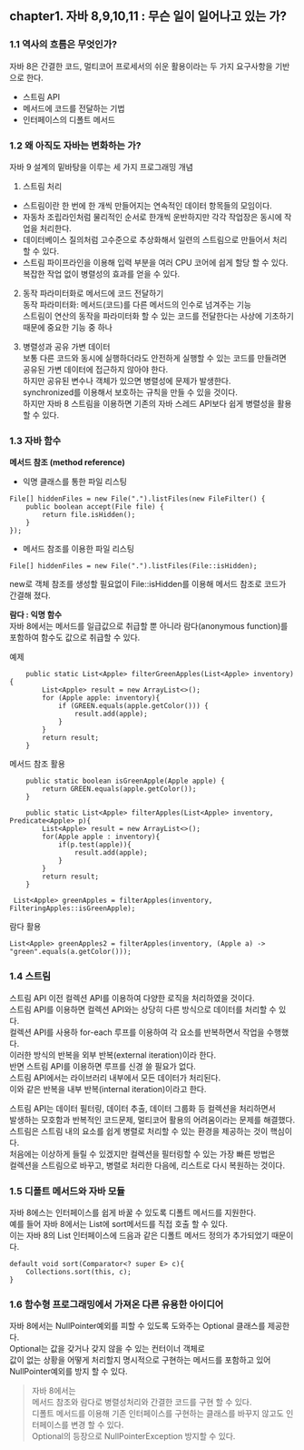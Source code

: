 ## chapter1. 자바 8,9,10,11 : 무슨 일이 일어나고 있는 가?

### 1.1 역사의 흐름은 무엇인가?
자바 8은 간결한 코드, 멀티코어 프로세서의 쉬운 활용이라는 두 가지 요구사항을 기반으로 한다.
- 스트림 API
- 메서드에 코드를 전달하는 기법
- 인터페이스의 디폴트 메서드


### 1.2 왜 아직도 자바는 변화하는 가?
자바 9 설계의 밑바탕을 이루는 세 가지 프로그래밍 개념
1. 스트림 처리
- 스트림이란 한 번에 한 개씩 만들어지는 연속적인 데이터 항목들의 모임이다.
- 자동차 조립라인처럼 물리적인 순서로 한개씩 운반하지만 각각 작업장은 동시에 작업을 처리한다.
- 데이터베이스 질의처럼 고수준으로 추상화해서 일련의 스트림으로 만들어서 처리 할 수 있다.
- 스트림 파이프라인을 이용해 입력 부분을 여러 CPU 코어에 쉽게 할당 할 수 있다. 복잡한 작업 없이 병렬성의 효과를 얻을 수 있다.

2. 동작 파라미터화로 메서드에 코드 전달하기  
   동작 파라미터화: 메서드(코드)를 다른 메서드의 인수로 넘겨주는 기능  
   스트림이 연산의 동작을 파라미터화 할 수 있는 코드를 전달한다는 사상에 기초하기 때문에 중요한 기능 중 하나


3. 병렬성과 공유 가변 데이터  
   보통 다른 코드와 동시에 실행하더라도 안전하게 실행할 수 있는 코드를 만들려면 공유된 가변 데이터에 접근하지 않아야 한다.    
   하지만 공유된 변수나 객체가 있으면 병렬성에 문제가 발생한다.  
   synchronized를 이용해서 보호하는 규칙을 만들 수 있을 것이다.  
   하지만 자바 8 스트림을 이용하면 기존의 자바 스레드 API보다 쉽게 병렬성을 활용할 수 있다.

### 1.3 자바 함수
**메서드 참조 (method reference)**
- 익명 클래스를 통한 파일 리스팅
```
File[] hiddenFiles = new File(".").listFiles(new FileFilter() {
	public boolean accept(File file) {        
		return file.isHidden();    
	}
});
```
- 메서드 참조를 이용한 파일 리스팅
```
File[] hiddenFiles = new File(".").listFiles(File::isHidden);
```
new로 객체 참조를 생성할 필요없이 File::isHidden를 이용해 메서드 참조로 코드가 간결해 졌다.

**람다 : 익명 함수**  
자바 8에서는 메서드를 일급값으로 취급할 뿐 아니라 람다(anonymous function)를 포함하여 함수도 값으로 취급할 수 있다.

예제
```
    public static List<Apple> filterGreenApples(List<Apple> inventory){
        List<Apple> result = new ArrayList<>();
        for (Apple apple: inventory){
            if (GREEN.equals(apple.getColor())) {
                result.add(apple);
            }
        }
        return result;
    }
```
메서드 참조 활용
```
    public static boolean isGreenApple(Apple apple) {
        return GREEN.equals(apple.getColor()); 
    }
    
    public static List<Apple> filterApples(List<Apple> inventory, Predicate<Apple> p){
        List<Apple> result = new ArrayList<>();
        for(Apple apple : inventory){
            if(p.test(apple)){
                result.add(apple);
            }
        }
        return result;
    }    
```
```
 List<Apple> greenApples = filterApples(inventory, FilteringApples::isGreenApple);
```
람다 활용
```
List<Apple> greenApples2 = filterApples(inventory, (Apple a) -> "green".equals(a.getColor()));
```
### 1.4 스트림
스트림 API 이전 컬렉션 API를 이용하여 다양한 로직을 처리하였을 것이다.  
스트림 API를 이용하면 컬렉션 API와는 상당히 다른 방식으로 데이터를 처리할 수 있다.  
컬렉션 API를 사용하 for-each 루프를 이용하여 각 요소를 반복하면서 작업을 수행했다.  
이러한 방식의 반복을 외부 반복(external iteration)이라 한다.  
반면 스트림 API를 이용하면 루프를 신경 쓸 필요가 없다.  
스트림 API에서는 라이브러리 내부에서 모든 데이터가 처리된다.  
이와 같은 반복을 내부 반복(internal iteration)이라고 한다.


스트림 API는  데이터 필터링, 데이터 추출, 데이터 그룹화 등 컬렉션을 처리하면서  
발생하는 모호함과 반복적인 코드문제, 멀티코어 활용의 어려움이라는 문제를 해결했다.  
스트림은 스트림 내의 요소를 쉽게 병렬로 처리할 수 있는 환경을 제공하는 것이 핵심이다.  
처음에는 이상하게 들릴 수 있겠지만 컬렉션을 필터링할 수 있는 가장 빠른 방법은  
컬렉션을 스트림으로 바꾸고, 병렬로 처리한 다음에, 리스트로 다시 복원하는 것이다.

### 1.5 디폴트 메서드와 자바 모듈
자바 8에스는 인터페이스를 쉽게 바꿀 수 있도록 디폴트 메서드를 지원한다.  
예를 들어 자바 8에서는 List에 sort메서드를 직접 호출 할 수 있다.  
이는 자바 8의 List 인터페이스에 드음과 같은 디폴트 메서드 정의가 추가되었기 때문이다.
```
default void sort(Comparator<? super E> c){
    Collections.sort(this, c);
}
```
### 1.6 함수형 프로그래밍에서 가져온 다른 유용한 아이디어
자바 8에서는 NullPointer예외를 피할 수 있도록 도와주는 Optional<T> 클래스를 제공한다.  
Optional<T>는 값을 갖거나 갖지 않을 수 있는 컨터이너 객체로  
값이 없는 상황을 어떻게 처리할지 명시적으로 구현하는 메서드를 포함하고 있어 NullPointer예외를 방지 할 수 있다.

> 자바 8에서는   
> 메서드 참조와 람다로 병렬성처리와 간결한 코드를 구현 할 수 있다.  
> 디폴트 메서드를 이용해 기존 인터페이스를 구현하는 클래스를 바꾸지 않고도 인터페이스를 변경 할 수 있다.  
> Optional의 등장으로 NullPointerException 방지할 수 있다.  